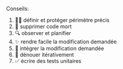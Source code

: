 <div style="height:200px">&nbsp;</div>

Conseils:

1. 💂‍♂️ définir et protéger périmètre précis
2. 🧹 supprimer code mort
3. 🔍 observer et planifier
4. ✨ rendre facile la modification demandée
5. 🎯 intégrer la modification demandée
6. 🧶 dénouer itérativement
7. ✅ écrire des tests unitaires
